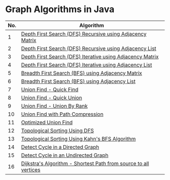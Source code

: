 # Graph Algorithms in Java

| No. | Algorithm                                                                                   |
| --- |---------------------------------------------------------------------------------------------|
| 1 | [Depth First Search (DFS) Recursive using Adjacency Matrix](src/DFSRecursiveAdjMatrix.java) |
| 2 | [Depth First Search (DFS) Recursive using Adjacency List](src/DFSRecursiveAdjList.java)     |
| 3 | [Depth First Search (DFS) Iterative using Adjacency Matrix](src/DFSIterativeAdjMatrix.java) |
| 4 | [Depth First Search (DFS) Iterative using Adjacency List](src/DFSIterativeAdjList.java)     |
| 5 | [Breadth First Search (BFS) using Adjacency Matrix](src/BFSIterativeAdjMatrix.java)         |
| 6 | [Breadth First Search (BFS) using Adjacency List](src/BFSIterativeAdjList.java)             |
| 7 | [Union Find - Quick Find](src/QuickFind.java)                                               |
| 8 | [Union Find - Quick Union](src/QuickUnion.java)                                             |
| 9 | [Union Find - Union By Rank](src/UnionByRank.java)                                          |
| 10 | [Union Find with Path Compression](src/PathCompression.java)                                |
| 11 | [Optimized Union Find](src/UnionFind.java)                                                  |
| 12 | [Topological Sorting Using DFS](src/TopologicalSortingDFS.java)                             |
| 13 | [Topological Sorting Using Kahn's BFS Algorithm](src/TopologicalSortingKahnsBFS.java)       |
| 14 | [Detect Cycle in a Directed Graph](src/DetectCycleInDirectedGraph.java)                     |
| 15 | [Detect Cycle in an Undirected Graph](src/DetectCycleInUndirectedGraph.java)                |
| 16 | [Dijkstra's Algorithm - Shortest Path from source to all vertices](src/DijkstrasAlgorithm.java)|